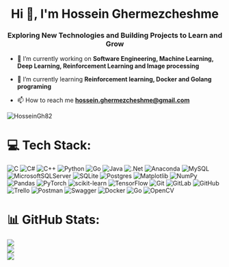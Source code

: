 <h1 align="center">Hi 👋, I'm Hossein Ghermezcheshme</h1>
<h3 align="center">Exploring New Technologies and Building Projects to Learn and Grow</h3>

- 🔭 I’m currently working on **Software Engineering, Machine Learning, Deep Learning, Reinforcement Learning and Image processing**

- 🌱 I’m currently learning **Reinforcement learning, Docker and Golang programing**

- 📫 How to reach me **hossein.ghermezcheshme@gmail.com**

<p align="left"> <img src="https://komarev.com/ghpvc/?username=HosseinGh82&label=Profile%20views&color=0e75b6&style=flat" alt="HosseinGh82" /> </p>

# 💻 Tech Stack:
![C](https://img.shields.io/badge/c-%2300599C.svg?style=plastic&logo=c&logoColor=white) ![C#](https://img.shields.io/badge/c%23-%23239120.svg?style=plastic&logo=csharp&logoColor=white) ![C++](https://img.shields.io/badge/c++-%2300599C.svg?style=plastic&logo=c%2B%2B&logoColor=white) ![Python](https://img.shields.io/badge/python-3670A0?style=plastic&logo=python&logoColor=ffdd54) ![Go](https://img.shields.io/badge/go-%2300ADD8.svg?style=plastic&logo=go&logoColor=white) ![Java](https://img.shields.io/badge/java-%23ED8B00.svg?style=plastic&logo=openjdk&logoColor=white) ![.Net](https://img.shields.io/badge/.NET-5C2D91?style=plastic&logo=.net&logoColor=white) ![Anaconda](https://img.shields.io/badge/Anaconda-%2344A833.svg?style=plastic&logo=anaconda&logoColor=white) ![MySQL](https://img.shields.io/badge/mysql-4479A1.svg?style=plastic&logo=mysql&logoColor=white) ![MicrosoftSQLServer](https://img.shields.io/badge/Microsoft%20SQL%20Server-CC2927?style=plastic&logo=microsoft%20sql%20server&logoColor=white) ![SQLite](https://img.shields.io/badge/sqlite-%2307405e.svg?style=plastic&logo=sqlite&logoColor=white) ![Postgres](https://img.shields.io/badge/postgres-%23316192.svg?style=plastic&logo=postgresql&logoColor=white) ![Matplotlib](https://img.shields.io/badge/Matplotlib-%23ffffff.svg?style=plastic&logo=Matplotlib&logoColor=black) ![NumPy](https://img.shields.io/badge/numpy-%23013243.svg?style=plastic&logo=numpy&logoColor=white) ![Pandas](https://img.shields.io/badge/pandas-%23150458.svg?style=plastic&logo=pandas&logoColor=white) ![PyTorch](https://img.shields.io/badge/PyTorch-%23EE4C2C.svg?style=plastic&logo=PyTorch&logoColor=white) ![scikit-learn](https://img.shields.io/badge/scikit--learn-%23F7931E.svg?style=plastic&logo=scikit-learn&logoColor=white) ![TensorFlow](https://img.shields.io/badge/TensorFlow-%23FF6F00.svg?style=plastic&logo=TensorFlow&logoColor=white) ![Git](https://img.shields.io/badge/git-%23F05033.svg?style=plastic&logo=git&logoColor=white) ![GitLab](https://img.shields.io/badge/gitlab-%23181717.svg?style=plastic&logo=gitlab&logoColor=white) ![GitHub](https://img.shields.io/badge/github-%23121011.svg?style=plastic&logo=github&logoColor=white) ![Trello](https://img.shields.io/badge/Trello-%23026AA7.svg?style=plastic&logo=Trello&logoColor=white) ![Postman](https://img.shields.io/badge/Postman-FF6C37?style=plastic&logo=postman&logoColor=white) ![Swagger](https://img.shields.io/badge/-Swagger-%23Clojure?style=plastic&logo=swagger&logoColor=white) ![Docker](https://img.shields.io/badge/docker-%230db7ed.svg?style=plastic&logo=docker&logoColor=white) ![Go](https://img.shields.io/badge/go-%2300ADD8.svg?style=plastic&logo=go&logoColor=white) ![OpenCV](https://img.shields.io/badge/opencv-%23white.svg?style=plastic&logo=opencv&logoColor=white)
# 📊 GitHub Stats:
![](https://github-readme-stats.vercel.app/api?username=HosseinGh82&theme=dracula&hide_border=false&include_all_commits=true&count_private=true)<br/>
![](https://github-readme-streak-stats.herokuapp.com/?user=HosseinGh82&theme=dracula&hide_border=false)<br/>
![](https://github-readme-stats.vercel.app/api/top-langs/?username=HosseinGh82&theme=dracula&hide_border=false&include_all_commits=true&count_private=true&layout=compact)
